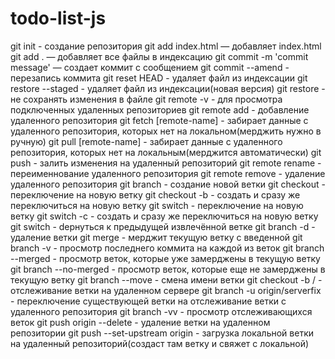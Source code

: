 # todo-list-js
git init - создание репозитория
git add index.html — добавляет index.html
git add . — добавляет все файлы в индексацию
git commit -m 'commit message' — создает коммит с сообщением
git commit --amend - перезапись коммита
git reset HEAD <file> - удаляет файл из индексации
git restore --staged <file> - удаляет файл из индексации(новая версия)
git restore <file> - не сохранять изменения в файле 
git remote -v - для просмотра подключенных удаленных репозиториев
git remote add <shortname> <url> - добавление удаленного репозитория
git fetch [remote-name] - забирает данные с удаленного репозитория, которых нет на локальном(мерджить нужно в ручную)
git pull [remote-name] - забирает данные с удаленного репозитория, которых нет на локальным(мерджится автоматически)
git push <remote-name> <branch-name> - залить изменения на удаленный репозиторий
git remote rename <prev-name> <new-name> - переименнование удаленного репозитория
git remote remove <name> - удаление удаленного репозитория
git branch <branch-name> - создание новой ветки
git checkout <branch-name> - переключение на новую ветку
git checkout -b <newbranchname> - создать и сразу же переключиться на новую ветку
git switch <branch-name> - переключение на новую ветку
git switch -c <newbranchname> - создать и сразу же переключиться на новую ветку
git switch - dернуться к предыдущей извлечённой ветке
git branch -d <branch-name> - удаление ветки
git merge <branch-name> - мерджит текущую ветку с введенной
git branch -v - просмотр последнего коммита на каждой из веток
git branch --merged - просмотр веток, которые уже замерджены в текущую ветку
git branch --no-merged - просмотр веток, которые еще не замерджены в текущую ветку
git branch --move <old-name> <new-name> - смена имени ветки
git checkout -b <branch> <remote>/<branch> - отслеживание ветки на удаленном сервере
git branch -u origin/serverfix - переключение существующей ветки на отслеживание ветки с удаленного репозитория
git branch -vv - просмотр отслеживающихся веток
git push origin --delete <branch-name> - удаление ветки на удаленном репозитории
git push --set-upstream origin <new branch-name> - загрузка локальной ветки на удаленный репозиторий(создаст там ветку и свяжет с локальной)



